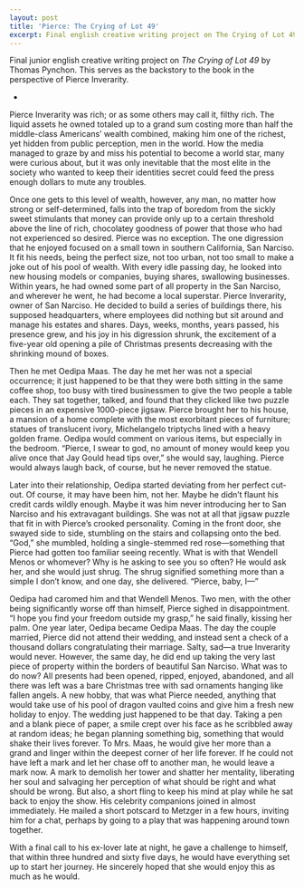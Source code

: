 ```yaml
---
layout: post
title: 'Pierce: The Crying of Lot 49'
excerpt: Final english creative writing project on The Crying of Lot 49 by Thomas Pynchon.
---
```

Final junior english creative writing project on *The Crying of Lot 49* by Thomas Pynchon. This serves as the backstory to the book in the perspective of Pierce Inverarity.

*

Pierce Inverarity was rich; or as some others may call it, filthy rich. The liquid assets he owned totaled up to a grand sum costing more than half the middle-class Americans’ wealth combined, making him one of the richest, yet hidden from public perception, men in the world. How the media managed to graze by and miss his potential to become a world star, many were curious about, but it was only inevitable that the most elite in the society who wanted to keep their identities secret could feed the press enough dollars to mute any troubles. 

Once one gets to this level of wealth, however, any man, no matter how strong or self-determined, falls into the trap of boredom from the sickly sweet stimulants that money can provide only up to a certain threshold above the line of rich, chocolatey goodness of power that those who had not experienced so desired. Pierce was no exception. The one digression that he enjoyed focused on a small town in southern California, San Narciso. It fit his needs, being the perfect size, not too urban, not too small to make a joke out of his pool of wealth. With every idle passing day, he looked into new housing models or companies, buying shares, swallowing businesses. Within years, he had owned some part of all property in the San Narciso, and wherever he went, he had become a local superstar. Pierce Inverarity, owner of San Narciso. He decided to build a series of buildings there, his supposed headquarters, where employees did nothing but sit around and manage his estates and shares. Days, weeks, months, years passed, his presence grew, and his joy in his digression shrunk, the excitement of a five-year old opening a pile of Christmas presents decreasing with the shrinking mound of boxes.

Then he met Oedipa Maas. The day he met her was not a special occurrence; it just happened to be that they were both sitting in the same coffee shop, too busy with tired businessmen to give the two people a table each. They sat together, talked, and found that they clicked like two puzzle pieces in an expensive 1000-piece jigsaw. Pierce brought her to his house, a mansion of a home complete with the most exorbitant pieces of furniture; statues of translucent ivory, Michelangelo triptychs lined with a heavy golden frame. Oedipa would comment on various items, but especially in the bedroom. “Pierce, I swear to god, no amount of money would keep you alive once that Jay Gould head tips over,” she would say, laughing. Pierce would always laugh back, of course, but he never removed the statue.

Later into their relationship, Oedipa started deviating from her perfect cut-out. Of course, it may have been him, not her. Maybe he didn’t flaunt his credit cards wildly enough. Maybe it was him never introducing her to San Narciso and his extravagant buildings. She was not at all that jigsaw puzzle that fit in with Pierce’s crooked personality. Coming in the front door, she swayed side to side, stumbling on the stairs and collapsing onto the bed. “God,” she mumbled, holding a single-stemmed red rose—something that Pierce had gotten too familiar seeing recently. What is with that Wendell Menos or whomever? Why is he asking to see you so often? He would ask her, and she would just shrug. The shrug signified something more than a simple I don’t know, and one day, she delivered. “Pierce, baby, I—”

Oedipa had caromed him and that Wendell Menos. Two men, with the other being significantly worse off than himself, Pierce sighed in disappointment. “I hope you find your freedom outside my grasp,” he said finally, kissing her palm. One year later, Oedipa became Oedipa Maas. The day the couple married, Pierce did not attend their wedding, and instead sent a check of a thousand dollars congratulating their marriage. Salty, sad—a true Inverarity would never. However, the same day, he did end up taking the very last piece of property within the borders of beautiful San Narciso. What was to do now? All presents had been opened, ripped, enjoyed, abandoned, and all there was left was a bare Christmas tree with sad ornaments hanging like fallen angels. A new hobby, that was what Pierce needed, anything that would take use of his pool of dragon vaulted coins and give him a fresh new holiday to enjoy. The wedding just happened to be that day. Taking a pen and a blank piece of paper, a smile crept over his face as he scribbled away at random ideas; he began planning something big, something that would shake their lives forever. To Mrs. Maas, he would give her more than a grand and linger within the deepest corner of her life forever. If he could not have left a mark and let her chase off to another man, he would leave a mark now. A mark to demolish her tower and shatter her mentality, liberating her soul and salvaging her perception of what should be right and what should be wrong. But also, a short fling to keep his mind at play while he sat back to enjoy the show. His celebrity companions joined in almost immediately. He mailed a short potscard to Metzger in a few hours, inviting him for a chat, perhaps by going to a play that was happening around town together.

With a final call to his ex-lover late at night, he gave a challenge to himself, that within three hundred and sixty five days, he would have everything set up to start her journey. He sincerely hoped that she would enjoy this as much as he would.